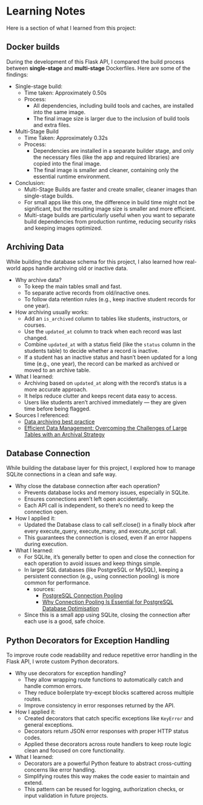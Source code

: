 # Learning Notes

Here is a section of what I learned from this project:

## Docker builds
During the development of this Flask API, I compared the build process between **single-stage** and **multi-stage** Dockerfiles. Here are some of the findings:
- Single-stage build: 
  - Time taken: Approximately 0.50s
  - Process:
    - All dependencies, including build tools and caches, are installed into the same image.
    - The final image size is larger due to the inclusion of build tools and extra files.
- Multi-Stage Build
  - Time Taken: Approximately 0.32s
  - Process:
    - Dependencies are installed in a separate builder stage, and only the necessary files (like the app and required libraries) are copied into the final image.
    - The final image is smaller and cleaner, containing only the essential runtime environment.
- Conclusion:
  - Multi-Stage Builds are faster and create smaller, cleaner images than single-stage builds.
  - For small apps like this one, the difference in build time might not be significant, but the resulting image size is smaller and more efficient.
  - Multi-stage builds are particularly useful when you want to separate build dependencies from production runtime, reducing security risks and keeping images optimized.

## Archiving Data

While building the database schema for this project, I also learned how real-world apps handle archiving old or inactive data.

- Why archive data?
  - To keep the main tables small and fast.
  - To separate active records from old/inactive ones.
  - To follow data retention rules (e.g., keep inactive student records for one year).
- How archiving usually works:
  - Add an `is_archived` column to tables like students, instructors, or courses.
  - Use the `updated_at` column to track when each record was last changed.
  - Combine `updated_at` with a status field (like the `status` column in the students table) to decide whether a record is inactive.
  - If a student has an inactive status and hasn’t been updated for a long time (e.g., one year), the record can be marked as archived or moved to an archive table.
- What I learned:
  - Archiving based on `updated_at` along with the record’s status is a more accurate approach.
  - It helps reduce clutter and keeps recent data easy to access.
  - Users like students aren’t archived immediately — they are given time before being flagged.
- Sources I referenced:
  - [Data archiving best practice](https://success.outsystems.com/documentation/outsystems_developer_cloud/building_apps/data_management/best_practices_for_data_management/data_archiving_best_practice)
  - [Efficient Data Management: Overcoming the Challenges of Large Tables with an Archival Strategy](https://opensource-db.com/efficient-data-management-overcoming-the-challenges-of-large-tables-with-an-archival-strategy)
  
## Database Connection

While building the database layer for this project, I explored how to manage SQLite connections in a clean and safe way.

- Why close the database connection after each operation?
  - Prevents database locks and memory issues, especially in SQLite.
  - Ensures connections aren’t left open accidentally.
  - Each API call is independent, so there’s no need to keep the connection open.
- How I applied it:
  - Updated the Database class to call self.close() in a finally block after every execute_query, execute_many, and execute_script call.
  - This guarantees the connection is closed, even if an error happens during execution.
- What I learned:
  - For SQLite, it’s generally better to open and close the connection for each operation to avoid issues and keep things simple.
  - In larger SQL databases (like PostgreSQL or MySQL), keeping a persistent connection (e.g., using connection pooling) is more common for performance.
    - sources:
      - [PostgreSQL Connection Pooling](https://www.compilenrun.com/docs/database/postgresql/postgresql-best-practices/postgresql-connection-pooling/?utm_source=chatgpt.com)
      - [Why Connection Pooling Is Essential for PostgreSQL Database Optimisation](https://caw.tech/why-connection-pooling-is-essential-for-postgresql-database-optimisation/)
  - Since this is a small app using SQLite, closing the connection after each use is a good, safe choice.

## Python Decorators for Exception Handling

To improve route code readability and reduce repetitive error handling in the Flask API, I wrote custom Python decorators.

- Why use decorators for exception handling?
  - They allow wrapping route functions to automatically catch and handle common errors.
  - They reduce boilerplate try-except blocks scattered across multiple routes.
  - Improve consistency in error responses returned by the API.
- How I applied it:
  - Created decorators that catch specific exceptions like `KeyError` and general exceptions.
  - Decorators return JSON error responses with proper HTTP status codes.
  - Applied these decorators across route handlers to keep route logic clean and focused on core functionality.
- What I learned:
  - Decorators are a powerful Python feature to abstract cross-cutting concerns like error handling.
  - Simplifying routes this way makes the code easier to maintain and extend.
  - This pattern can be reused for logging, authorization checks, or input validation in future projects.
